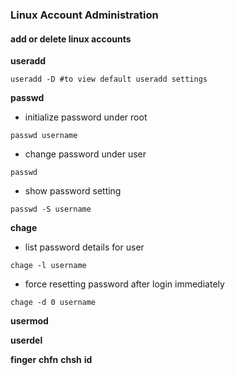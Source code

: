 ### Linux Account Administration

#### add or delete linux accounts

**useradd**

```
useradd -D #to view default useradd settings
```

**passwd**

- initialize password under root
```
passwd username
```
- change password under user
```
passwd
```
- show password setting
```
passwd -S username
```

**chage**
- list password details for user
```
chage -l username
```
- force resetting password after login immediately
```
chage -d 0 username
```

**usermod**

**userdel**

**finger**
**chfn**
**chsh**
**id**